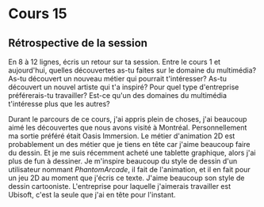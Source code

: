# Cours 15
## Rétrospective de la session

En 8 à 12 lignes, écris un retour sur ta session. Entre le cours 1 et aujourd'hui, quelles découvertes as-tu faites sur le domaine du multimédia? As-tu découvert un nouveau métier qui pourrait t'intéresser? As-tu découvert un nouvel artiste qui t'a inspiré? Pour quel type d'entreprise préférerais-tu travailler? Est-ce qu'un des domaines du multimédia t'intéresse plus que les autres? 

Durant le parcours de ce cours, j'ai appris plein de choses, j'ai beaucoup aimé les découvertes que nous avons visité à Montréal. 
Personnellement ma sortie préféré était Oasis Immersion. 
Le métier d'animation 2D est probablement un des métier que je tiens en tête car j'aime beaucoup faire du dessin.
Et je me suis récemment acheté une tablette graphique, alors j'ai plus de fun à dessiner.
Je m'inspire beaucoup du style de dessin d'un utilisateur nommant *PhantomArcade*, il fait de l'animation, et il en fait pour un jeu 2D au moment que j'écris ce texte.
J'aime beaucoup son style de dessin cartooniste. 
L'entreprise pour laquelle j'aimerais travailler est Ubisoft, c'est la seule que j'ai en tête pour l'instant. 
